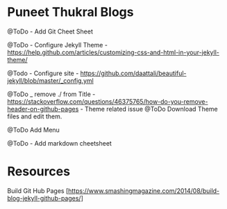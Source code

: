 # Puneet Thukral Blogs

@ToDo - Add Git Cheet Sheet

@ToDo - Configure Jekyll Theme - https://help.github.com/articles/customizing-css-and-html-in-your-jekyll-theme/

@Todo - Configure site - https://github.com/daattali/beautiful-jekyll/blob/master/_config.yml

@ToDo _ remove ./ from Title -https://stackoverflow.com/questions/46375765/how-do-you-remove-header-on-github-pages - Theme related issue
@ToDo Download Theme files and edit them.

@ToDo Add Menu

@ToDo - Add markdown cheetsheet

# Resources

Build Git Hub Pages [https://www.smashingmagazine.com/2014/08/build-blog-jekyll-github-pages/]
